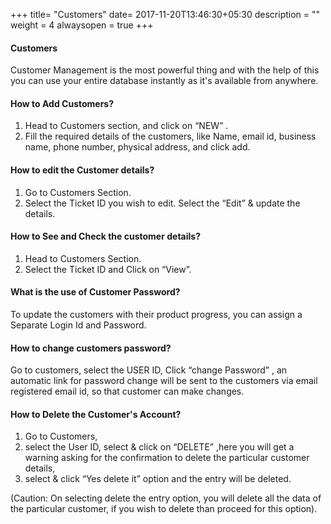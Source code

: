 +++
title= "Customers"
date= 2017-11-20T13:46:30+05:30
description = ""
weight = 4
alwaysopen = true
+++

#### Customers
Customer Management is the most powerful thing and with the help of this you can use your entire database instantly as it's available from anywhere.

#### How to Add Customers?

1. Head to Customers section, and click on “NEW” .
2. Fill the required details of the customers, like Name, email id, business name, phone number, physical address, and click add.

#### How to edit the Customer details?

1. Go to Customers Section.
2. Select the Ticket ID you wish to edit. Select the “Edit” & update the details.

#### How to See and Check the customer details?

1. Head to Customers Section.
2. Select the Ticket ID and Click on “View”.

#### What is the use of Customer Password?

To update the customers with their product progress, you can assign a Separate Login Id and Password.

#### How to change customers password?

Go to customers, select the USER ID, Click “change Password” , an automatic link for password change will be sent to the customers via email registered email id, so that customer can make changes.

#### How to Delete the Customer's Account?

1. Go to Customers,
2. select the User ID, select & click on “DELETE” ,here you will get a warning asking for the confirmation to delete the particular customer details,
3. select & click “Yes delete it” option and the entry will be deleted.

(Caution: On selecting delete the entry option, you will delete all the data of the particular customer, if you wish to delete than proceed for this option).